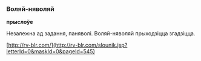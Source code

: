 ### Воляй-няволяй
**прыслоўе**

Незалежна ад задання, паняволі. Воляй-няволяй прыходзіцца згадзіцца.

<a rel="author">[http://rv-blr.com/](http://rv-blr.com/slounik.jsp?letterId=0&maskId=0&pageId=545)</a>
